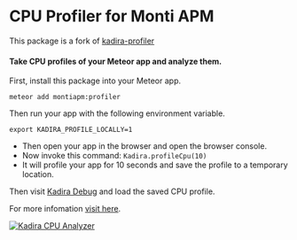 # CPU Profiler for Monti APM

This package is a fork of [kadira-profiler](https://github.com/meteorhacks/kadira-profiler)

#### Take CPU profiles of your Meteor app and analyze them.

First, install this package into your Meteor app.

~~~shell
meteor add montiapm:profiler
~~~

Then run your app with the following environment variable.

~~~
export KADIRA_PROFILE_LOCALLY=1
~~~

* Then open your app in the browser and open the browser console.
* Now invoke this command: `Kadira.profileCpu(10)`
* It will profile your app for 10 seconds and save the profile to a temporary location.

Then visit [Kadira Debug](http://debug.kadiraio.com/debug?tab=cpu-profiler) and load the saved CPU profile. 

For more infomation [visit here](https://kadira.io/platform/kadira-debug/cpu-profiling).

[![Kadira CPU Analyzer](https://cldup.com/9e2Zti7psL.png)](https://kadira.io/platform/kadira-debug/cpu-profiling)

